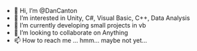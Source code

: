 - 👋 Hi, I’m @DanCanton
- 👀 I’m interested in Unity, C#, Visual Basic, C++, Data Analysis
- 🌱 I’m currently developing small projects in vb
- 💞️ I’m looking to collaborate on Anything
- 📫 How to reach me ... hmm... maybe not yet...

<!---
DanCanton/DanCanton is a ✨ special ✨ repository because its `README.md` (this file) appears on your GitHub profile.
You can click the Preview link to take a look at your changes.
--->
